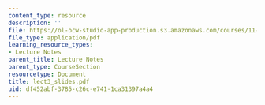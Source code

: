 ```yaml
---
content_type: resource
description: ''
file: https://ol-ocw-studio-app-production.s3.amazonaws.com/courses/11-945-springfield-studio-fall-2005/df452abf3785c26ce7411ca31397a4a4_lect3_slides.pdf
file_type: application/pdf
learning_resource_types:
- Lecture Notes
parent_title: Lecture Notes
parent_type: CourseSection
resourcetype: Document
title: lect3_slides.pdf
uid: df452abf-3785-c26c-e741-1ca31397a4a4
---
```

